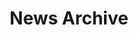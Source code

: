---
title: News Archive
layout: redirect
description: Archive of news related to LLNL's open source software projects and activities.
permalink: /news/archive/
breadcrumb: Archive
redirect: /news/
---